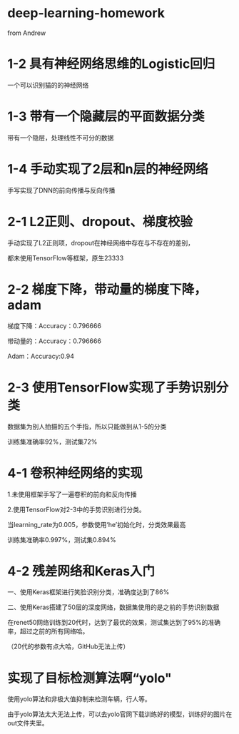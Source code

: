 # deep-learning-homework
from Andrew 

# 1-2 具有神经网络思维的Logistic回归
一个可以识别猫的的神经网络

# 1-3 带有一个隐藏层的平面数据分类
带有一个隐层，处理线性不可分的数据

# 1-4 手动实现了2层和n层的神经网络
手写实现了DNN的前向传播与反向传播

# 2-1 L2正则、dropout、梯度校验
手动实现了L2正则项，dropout在神经网络中存在与不存在的差别，

都未使用TensorFlow等框架，原生23333

# 2-2 梯度下降，带动量的梯度下降，adam

梯度下降：Accuracy：0.796666

带动量的：Accuracy：0.796666

Adam：Accuracy:0.94

# 2-3 使用TensorFlow实现了手势识别分类
数据集为别人拍摄的五个手指，所以只能做到从1-5的分类

训练集准确率92%，测试集72%

# 4-1 卷积神经网络的实现
1.未使用框架手写了一遍卷积的前向和反向传播

2.使用TensorFlow对2-3中的手势识别进行分类。

当learning_rate为0.005，参数使用‘he’初始化时，分类效果最高

训练集准确率0.997%，测试集0.894%

# 4-2 残差网络和Keras入门
一、使用Keras框架进行笑脸识别分类，准确度达到了86%

二、使用Keras搭建了50层的深度网络，数据集使用的是之前的手势识别数据

在renet50网络训练到20代时，达到了最优的效果，测试集达到了95%的准确率，超过之前的所有网络哈。

（20代的参数有点大哈，GitHub无法上传）

# 实现了目标检测算法啊“yolo"
使用yolo算法和非极大值抑制来检测车辆，行人等。

由于yolo算法太大无法上传，可以去yolo官网下载训练好的模型，训练好的图片在out文件夹里。

